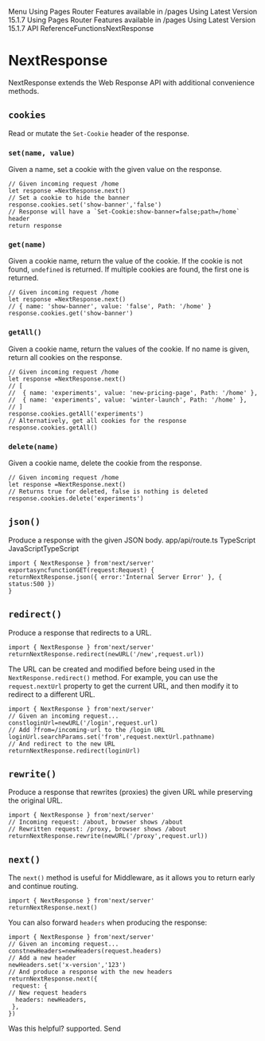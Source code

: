 Menu
Using Pages Router
Features available in /pages
Using Latest Version
15.1.7
Using Pages Router
Features available in /pages
Using Latest Version
15.1.7
API ReferenceFunctionsNextResponse
# NextResponse
NextResponse extends the Web Response API with additional convenience methods.
## `cookies`
Read or mutate the `Set-Cookie` header of the response.
### `set(name, value)`
Given a name, set a cookie with the given value on the response.
```
// Given incoming request /home
let response =NextResponse.next()
// Set a cookie to hide the banner
response.cookies.set('show-banner','false')
// Response will have a `Set-Cookie:show-banner=false;path=/home` header
return response
```

### `get(name)`
Given a cookie name, return the value of the cookie. If the cookie is not found, `undefined` is returned. If multiple cookies are found, the first one is returned.
```
// Given incoming request /home
let response =NextResponse.next()
// { name: 'show-banner', value: 'false', Path: '/home' }
response.cookies.get('show-banner')
```

### `getAll()`
Given a cookie name, return the values of the cookie. If no name is given, return all cookies on the response.
```
// Given incoming request /home
let response =NextResponse.next()
// [
//  { name: 'experiments', value: 'new-pricing-page', Path: '/home' },
//  { name: 'experiments', value: 'winter-launch', Path: '/home' },
// ]
response.cookies.getAll('experiments')
// Alternatively, get all cookies for the response
response.cookies.getAll()
```

### `delete(name)`
Given a cookie name, delete the cookie from the response.
```
// Given incoming request /home
let response =NextResponse.next()
// Returns true for deleted, false is nothing is deleted
response.cookies.delete('experiments')
```

## `json()`
Produce a response with the given JSON body.
app/api/route.ts
TypeScript
JavaScriptTypeScript
```
import { NextResponse } from'next/server'
exportasyncfunctionGET(request:Request) {
returnNextResponse.json({ error:'Internal Server Error' }, { status:500 })
}
```

## `redirect()`
Produce a response that redirects to a URL.
```
import { NextResponse } from'next/server'
returnNextResponse.redirect(newURL('/new',request.url))
```

The URL can be created and modified before being used in the `NextResponse.redirect()` method. For example, you can use the `request.nextUrl` property to get the current URL, and then modify it to redirect to a different URL.
```
import { NextResponse } from'next/server'
// Given an incoming request...
constloginUrl=newURL('/login',request.url)
// Add ?from=/incoming-url to the /login URL
loginUrl.searchParams.set('from',request.nextUrl.pathname)
// And redirect to the new URL
returnNextResponse.redirect(loginUrl)
```

## `rewrite()`
Produce a response that rewrites (proxies) the given URL while preserving the original URL.
```
import { NextResponse } from'next/server'
// Incoming request: /about, browser shows /about
// Rewritten request: /proxy, browser shows /about
returnNextResponse.rewrite(newURL('/proxy',request.url))
```

## `next()`
The `next()` method is useful for Middleware, as it allows you to return early and continue routing.
```
import { NextResponse } from'next/server'
returnNextResponse.next()
```

You can also forward `headers` when producing the response:
```
import { NextResponse } from'next/server'
// Given an incoming request...
constnewHeaders=newHeaders(request.headers)
// Add a new header
newHeaders.set('x-version','123')
// And produce a response with the new headers
returnNextResponse.next({
 request: {
// New request headers
  headers: newHeaders,
 },
})
```

Was this helpful?
supported.
Send
